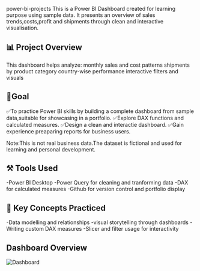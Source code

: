  power-bi-projects
This is a Power BI Dashboard created for learning purpose using sample data.
It presents an overview of sales trends,costs,profit and shipments through clean and interactive visualisation.


 ## 📊 Project Overview
This dashboard helps analyze:
monthly sales and cost patterns
shipments by product category
country-wise performance
interactive filters and visuals


## 🎯Goal
✅To practice Power BI skills by building a complete dashboard from sample data,suitable for showcasing in a portfolio.
✅Explore DAX functions and calculated measures.
✅Design a clean and interactie dashboard.
✅Gain experience preaparing reports for business users.

Note:This is not real business data.The dataset is fictional and used for learning and personal development.


## ⚒️ Tools Used
-Power BI Desktop
-Power Query for cleaning and tranforming data
-DAX for calculated measures 
-Github for version control and portfolio display


## 🧠 Key Concepts Practiced
-Data modelling and relationships
-visual storytelling through dashboards
-Writing custom DAX measures
-Slicer and filter usage for interactivity


## Dashboard Overview
![Dashboard](https://github.com/user-attachments/assets/70c2a1d1-06f6-4af6-88f0-ad21bdc09764)





